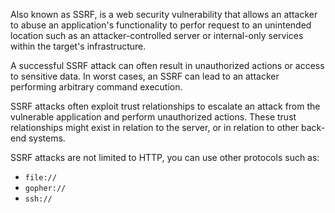 Also known as SSRF, is a web security vulnerability that allows an attacker to abuse an application's functionality to perfor request to an unintended location such as an attacker-controlled server or internal-only services within the target's infrastructure.

A successful SSRF attack can often result in unauthorized actions or access to sensitive data. In worst cases, an SSRF can lead to an attacker performing arbitrary command execution.

SSRF attacks often exploit trust relationships to escalate an attack from the vulnerable application and perform unauthorized actions. These trust relationships might exist in relation to the server, or in relation to other back-end systems.

SSRF attacks are not limited to HTTP, you can use other protocols such as:
- `file://`
- `gopher://`
- `ssh://`